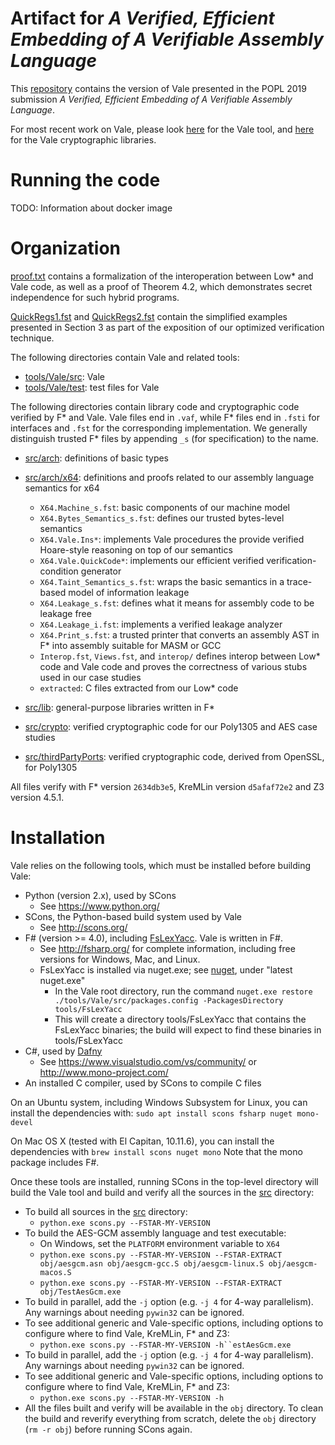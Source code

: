 
Artifact for *A Verified, Efficient Embedding of A Verifiable Assembly Language*
==============================================================================================
This [repository](https://github.com/project-everest/vale/tree/popl_artifact_submit) contains 
the version of Vale presented in the POPL 2019 submission *A Verified, Efficient Embedding of A Verifiable Assembly Language*.

For most recent work on Vale, please look [here](https://github.com/project-everest/vale) for the Vale tool, and [here](https://github.com/project-everest/hacl-star/tree/fstar-master/vale/) for the Vale cryptographic libraries.

# Running the code
TODO: Information about docker image

# Organization

[proof.txt](proof.txt) contains a formalization of the interoperation between Low\* and Vale code,
as well as a proof of Theorem 4.2, which demonstrates secret independence for such hybrid programs.

[QuickRegs1.fst](QuickRegs1.fst) and [QuickRegs2.fst](QuickRegs2.fst) contain the simplified examples presented in Section 3 as part of the exposition
of our optimized verification technique.


The following directories contain Vale and related tools:

* [tools/Vale/src](./tools/Vale/src): Vale
* [tools/Vale/test](./tools/Vale/test): test files for Vale


The following directories contain library code and cryptographic code verified
by F\* and Vale.  Vale files end in `.vaf`, while F\* files end in `.fsti` for
interfaces and `.fst` for the corresponding implementation.  We generally
distinguish trusted F\* files by appending `_s` (for specification) to the name.

* [src/arch](./src/arch): definitions of basic types 
* [src/arch/x64](./src/arch/x64): definitions and proofs related to our assembly language semantics for x64
    - `X64.Machine_s.fst`: basic components of our machine model
    - `X64.Bytes_Semantics_s.fst`: defines our trusted bytes-level semantics
    - `X64.Vale.Ins*`: implements Vale procedures the provide verified Hoare-style reasoning on top of our semantics
    - `X64.Vale.QuickCode*`: implements our efficient verified verification-condition generator
    - `X64.Taint_Semantics_s.fst`: wraps the basic semantics in a trace-based model of information leakage
    - `X64.Leakage_s.fst`: defines what it means for assembly code to be leakage free
    - `X64.Leakage_i.fst`: implements a verified leakage analyzer
    - `X64.Print_s.fst`: a trusted printer that converts an assembly AST in F\* into assembly suitable for MASM or GCC
    - `Interop.fst`, `Views.fst`, and `interop/` defines interop between Low\* code and Vale code and proves the correctness of various stubs used in our case studies
    - `extracted`: C files extracted from our Low\* code


* [src/lib](./src/lib): general-purpose libraries written in F\*
* [src/crypto](./src/crypto): verified cryptographic code for our Poly1305 and AES case studies
* [src/thirdPartyPorts](./src/thirdPartyPorts): verified cryptographic code, derived from OpenSSL, for Poly1305 

All files verify with F\* version `2634db3e5`, KreMLin version `d5afaf72e2` and Z3 version 4.5.1.

# Installation

Vale relies on the following tools, which must be installed before building Vale:

* Python (version 2.x), used by SCons
  * See https://www.python.org/
* SCons, the Python-based build system used by Vale
  * See http://scons.org/
* F\# (version >= 4.0), including [FsLexYacc](http://fsprojects.github.io/FsLexYacc/).  Vale is written in F\#.
  * See http://fsharp.org/ for complete information, including free versions for Windows, Mac, and Linux.
  * FsLexYacc is installed via nuget.exe; see [nuget](https://www.nuget.org/), under "latest nuget.exe"
    * In the Vale root directory, run the command `nuget.exe restore ./tools/Vale/src/packages.config -PackagesDirectory tools/FsLexYacc`
    * This will create a directory tools/FsLexYacc that contains the FsLexYacc binaries; the build will expect to find these binaries in tools/FsLexYacc
* C\#, used by [Dafny](https://github.com/Microsoft/dafny/blob/master/INSTALL)
  * See https://www.visualstudio.com/vs/community/ or http://www.mono-project.com/
* An installed C compiler, used by SCons to compile C files

On an Ubuntu system, including Windows Subsystem for Linux, you can install the dependencies with:
     ```sudo apt install scons fsharp nuget mono-devel```

On Mac OS X (tested with El Capitan, 10.11.6), you can install the dependencies with
    ```brew install scons nuget mono```
Note that the mono package includes F\#.

Once these tools are installed, running SCons in the top-level directory will build the Vale tool and build and verify all the sources in the [src](./src) directory:
* To build all sources in the [src](./src) directory:
  * ```python.exe scons.py --FSTAR-MY-VERSION```
* To build the AES-GCM assembly language and test executable:
  * On Windows, set the `PLATFORM` environment variable to `X64`
  * ```python.exe scons.py --FSTAR-MY-VERSION --FSTAR-EXTRACT obj/aesgcm.asn obj/aesgcm-gcc.S obj/aesgcm-linux.S obj/aesgcm-macos.S```
  * ```python.exe scons.py --FSTAR-MY-VERSION --FSTAR-EXTRACT obj/TestAesGcm.exe```
* To build in parallel, add the `-j` option (e.g. `-j 4` for 4-way parallelism).
  Any warnings about needing `pywin32` can be ignored.
* To see additional generic and Vale-specific options,
  including options to configure where to find Vale, KreMLin, F* and Z3:
  * ```python.exe scons.py --FSTAR-MY-VERSION -h``estAesGcm.exe```
* To build in parallel, add the `-j` option (e.g. `-j 4` for 4-way parallelism).
  Any warnings about needing `pywin32` can be ignored.
* To see additional generic and Vale-specific options,
  including options to configure where to find Vale, KreMLin, F* and Z3:
  * ```python.exe scons.py --FSTAR-MY-VERSION -h```
* All the files built and verify will be available in the `obj` directory. To clean the build and reverify everything from scratch, delete the `obj` directory (```rm -r obj```) before running SCons again.
